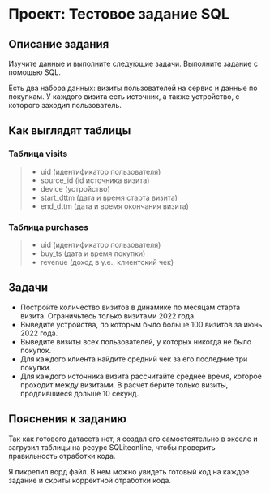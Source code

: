 # Проект: Тестовое задание SQL

## Описание задания
Изучите данные и выполните следующие задачи. Выполните задание с помощью SQL.

Есть два набора данных: визиты пользователей на сервис и данные по покупкам. У каждого визита есть источник, а также устройство, с которого заходил пользователь.

## Как выглядят таблицы

### Таблица visits
> - uid (идентификатор пользователя)
> - source_id (id источника визита)
> - device (устройство)
> - start_dttm (дата и время старта визита)
> - end_dttm (дата и время окончания визита)
 
 ### Таблица purchases
 > - uid (идентификатор пользователя)
 > - buy_ts (дата и время покупки)
 > - revenue (доход в y.e., клиентский чек)
 
 ## Задачи
 - Постройте количество визитов в динамике по месяцам старта визита. Ограничьтесь только визитами 2022 года.
 - Выведите устройства, по которым было больше 100 визитов за июнь 2022 года.
 - Выведите визиты всех пользователей, у которых никогда не было покупок.
 - Для каждого клиента найдите средний чек за его последние три покупки.
 - Для каждого источника визита рассчитайте среднее время, которое проходит между визитами. В расчет берите только визиты, продлившиеся дольше 10 секунд.
 ## Пояснения к заданию
 Так как готового датасета нет, я создал его самостоятельно в экселе и загрузил таблицы на ресурс SQLiteonline, чтобы проверить правильность отработки кода.
 
 Я пикрепил ворд файл. В нем можно увидеть готовый код на каждое задание и скриты корректной отработки кода.
 
 
 
